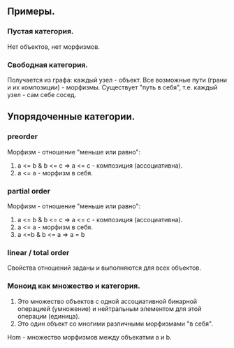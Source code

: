 ## Примеры.
###  Пустая категория.

Нет объектов, нет морфизмов. 

### Свободная категория.

Получается из графа: каждый узел - объект.  Все возможные пути (грани и их композиции) - морфизмы. 
Существует "путь в себя", т.е. каждый узел - сам себе сосед.

## Упорядоченные категории.
### preorder

Морфизм - отношение "меньше или равно":
1. a <= b & b <= c => a <= c  - композиция (ассоциативна).
2. a <= a - морфизм в себя.

### partial order

Морфизм - отношение "меньше или равно":
1. a <= b & b <= c => a <= c  - композиция (ассоциативна).
2. a <= a - морфизм в себя.
3. a <=b & b <= a => a = b

### linear / total order

Свойства отношений заданы и выполняются для всех объектов. 

### Моноид как множество и категория.

1. Это множество объектов с одной ассоциативной бинарной операцией (умножение) и нейтральным элементом для этой операции (единица).
2. Это один объект со многими различными морфизмами "в себя". 

Hom - множество морфизмов между объекатми a и b.



